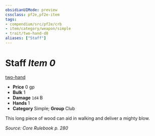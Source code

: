 ```yaml
---
obsidianUIMode: preview
cssclass: pf2e,pf2e-item
tags:
- compendium/src/pf2e/crb
- item/category/weapon/simple
- trait/two-hand-d8
aliases: ["Staff"]
---
```

# Staff *Item 0*  
[two-hand <d8>](../../../rules/traits/two-hand.md)  

- **Price** 0 gp
- **Bulk** 1
- **Damage** `1d4` B
- **Hands** 1
- **Category** Simple; **Group** Club 

This long piece of wood can aid in walking and deliver a mighty blow.

*Source: Core Rulebook p. 280*